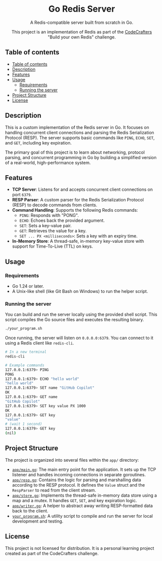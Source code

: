 <h1 align="center">Go Redis Server</h1>
<p align="center">
A Redis-compatible server built from scratch in Go.
</p>
<p align="center">
This project is an implementation of Redis as part of the <a href="https://codecrafters.io">CodeCrafters</a> "Build your own Redis" challenge.
</p>

<a name="table-of-contents"></a>

## Table of contents

-   [Table of contents](#table-of-contents)
-   [Description](#description)
-   [Features](#features)
-   [Usage](#usage)
    -   [Requirements](#requirements)
    -   [Running the server](#running-the-server)
-   [Project Structure](#project-structure)
-   [License](#license)

<a name="description"></a>

## Description

This is a custom implementation of the Redis server in Go. It focuses on handling concurrent client connections and parsing the Redis Serialization Protocol (RESP). The server supports basic commands like `PING`, `ECHO`, `SET`, and `GET`, including key expiration.

The primary goal of this project is to learn about networking, protocol parsing, and concurrent programming in Go by building a simplified version of a real-world, high-performance system.

<a name="features"></a>

## Features

*   **TCP Server**: Listens for and accepts concurrent client connections on port `6379`.
*   **RESP Parser**: A custom parser for the Redis Serialization Protocol (RESP) to decode commands from clients.
*   **Command Handling**: Supports the following Redis commands:
    *   `PING`: Responds with "PONG".
    *   `ECHO`: Echoes back the provided argument.
    *   `SET`: Sets a key-value pair.
    *   `GET`: Retrieves the value for a key.
    *   `SET ... PX <milliseconds>`: Sets a key with an expiry time.
*   **In-Memory Store**: A thread-safe, in-memory key-value store with support for Time-To-Live (TTL) on keys.

<a name="usage"></a>

## Usage

<a name="requirements"></a>

### Requirements

*   Go 1.24 or later.
*   A Unix-like shell (like Git Bash on Windows) to run the helper script.

<a name="running-the-server"></a>

### Running the server

You can build and run the server locally using the provided shell script. This script compiles the Go source files and executes the resulting binary.

```bash
./your_program.sh
```

Once running, the server will listen on `0.0.0.0:6379`. You can connect to it using a Redis client like `redis-cli`.

```bash
# In a new terminal
redis-cli

# Example commands
127.0.0.1:6379> PING
PONG
127.0.0.1:6379> ECHO "hello world"
"hello world"
127.0.0.1:6379> SET name "GitHub Copilot"
OK
127.0.0.1:6379> GET name
"GitHub Copilot"
127.0.0.1:6379> SET key value PX 1000
OK
127.0.0.1:6379> GET key
"value"
# (wait 1 second)
127.0.0.1:6379> GET key
(nil)
```

<a name="project-structure"></a>

## Project Structure

The project is organized into several files within the `app/` directory:

*   [`app/main.go`](app/main.go): The main entry point for the application. It sets up the TCP listener and handles incoming connections in separate goroutines.
*   [`app/resp.go`](app/resp.go): Contains the logic for parsing and marshalling data according to the RESP protocol. It defines the `Value` struct and the `RespParser` to read from the client stream.
*   [`app/store.go`](app/store.go): Implements the thread-safe in-memory data store using a map and a mutex. It handles `GET`, `SET`, and key expiration logic.
*   [`app/writer.go`](app/writer.go): A helper to abstract away writing RESP-formatted data back to the client.
*   [`your_program.sh`](your_program.sh): A utility script to compile and run the server for local development and testing.

<a name="license"></a>

## License

This project is not licensed for distribution. It is a personal learning project created as part of the CodeCrafters challenge.
